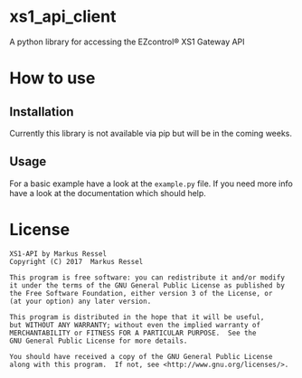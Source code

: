 # xs1_api_client
A python library for accessing the EZcontrol® XS1 Gateway API

# How to use
## Installation
Currently this library is not available via pip but will be in the coming weeks.

## Usage
For a basic example have a look at the ```example.py``` file.
If you need more info have a look at the documentation which should help.

# License
    XS1-API by Markus Ressel
    Copyright (C) 2017  Markus Ressel

    This program is free software: you can redistribute it and/or modify
    it under the terms of the GNU General Public License as published by
    the Free Software Foundation, either version 3 of the License, or
    (at your option) any later version.

    This program is distributed in the hope that it will be useful,
    but WITHOUT ANY WARRANTY; without even the implied warranty of
    MERCHANTABILITY or FITNESS FOR A PARTICULAR PURPOSE.  See the
    GNU General Public License for more details.

    You should have received a copy of the GNU General Public License
    along with this program.  If not, see <http://www.gnu.org/licenses/>.
